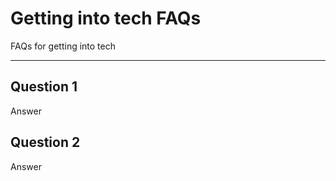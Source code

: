 # Getting into tech FAQs

FAQs for getting into tech

---

## Question 1

Answer

## Question 2

Answer
